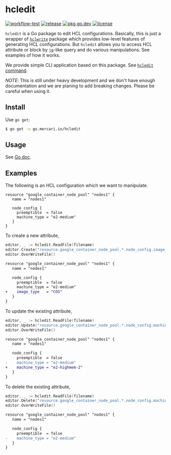 # hcledit

[![workflow-test][workflow-test-badge]][workflow-test]
[![release][release-badge]][release]
[![pkg.go.dev][pkg.go.dev-badge]][pkg.go.dev]
[![license][license-badge]][license]

`hcledit` is a Go package to edit HCL configurations. Basically, this is just a wrapper of [`hclwrite`](https://pkg.go.dev/github.com/hashicorp/hcl/v2/hclwrite) package which provides low-level features of generating HCL configurations. But `hcledit` allows you to access HCL attribute or block by [`jq`](https://github.com/stedolan/jq)-like query and do various manipulations. See examples of how it works. 

We provide simple CLI application based on this package. See [`hcledit` command](cmd/hcledit/README.md).

*NOTE*: This is still under heavy development and we don't have enough documentation and we are planing to add breaking changes. Please be careful when using it. 

## Install

Use `go get`:

```bash
$ go get -u go.mercari.io/hcledit
```

## Usage

See [Go doc][pkg.go.dev].

## Examples

The following is an HCL configuration which we want to manipulate.

```hcl
resource "google_container_node_pool" "nodes1" {
   name = "nodes1"

   node_config {
     preemptible  = false
     machine_type = "e2-medium"
   }
}
```

To create a new attribute,

```go
editor, _ := hcledit.ReadFile(filename)
editor.Create("resource.google_container_node_pool.*.node_config.image_type", "COS")
editor.OverWriteFile()
```

```diff
resource "google_container_node_pool" "nodes1" {
   name = "nodes1"

   node_config {
     preemptible  = false
     machine_type = "e2-medium"
+    image_type   = "COS"
   }
}
```

To update the existing attribute,

```go
editor, _ := hcledit.ReadFile(filename)
editor.Update("resource.google_container_node_pool.*.node_config.machine_type", "e2-highmem-2")
editor.OverWriteFile()
```

```diff
resource "google_container_node_pool" "nodes1" {
   name = "nodes1"

   node_config {
     preemptible  = false
-    machine_type = "e2-medium"
+    machine_type = "e2-highmem-2"
   }
}
```

To delete the existing attribute,

```go
editor, _ := hcledit.ReadFile(filename)
editor.Delete("resource.google_container_node_pool.*.node_config.machine_type")
editor.OverWriteFile()
```

```diff
resource "google_container_node_pool" "nodes1" {
   name = "nodes1"

   node_config {
     preemptible  = false
-    machine_type = "e2-medium"
   }
}
```

<!-- badge links -->

[workflow-test]: https://github.com/mercari/hcledit/actions?query=workflow%3ATest
[workflow-test-badge]: https://img.shields.io/github/workflow/status/mercari/hcledit/Test?label=Test&style=for-the-badge&logo=github

[release]: https://github.com/mercari/hcledit/releases
[release-badge]: https://img.shields.io/github/v/release/mercari/hcledit?style=for-the-badge&logo=github

[pkg.go.dev]: https://pkg.go.dev/go.mercari.io/hcledit
[pkg.go.dev-badge]: http://bit.ly/pkg-go-dev-badge

[license]: LICENSE
[license-badge]: https://img.shields.io/github/license/mercari/hcledit?style=for-the-badge
